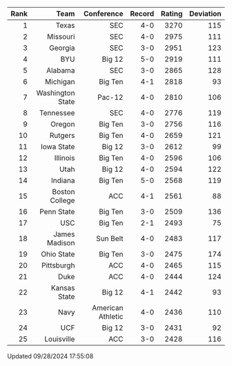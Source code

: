 | Rank  | Team                 | Conference           | Record   | Rating | Deviation |
| ---:  | ---:                 | ---:                 | ---:     | ---:   | ---:      |
| 1     | Texas                | SEC                  | 4-0      | 3270   | 115       |
| 2     | Missouri             | SEC                  | 4-0      | 2975   | 111       |
| 3     | Georgia              | SEC                  | 3-0      | 2951   | 123       |
| 4     | BYU                  | Big 12               | 5-0      | 2919   | 111       |
| 5     | Alabama              | SEC                  | 3-0      | 2865   | 128       |
| 6     | Michigan             | Big Ten              | 4-1      | 2818   | 93        |
| 7     | Washington State     | Pac-12               | 4-0      | 2810   | 106       |
| 8     | Tennessee            | SEC                  | 4-0      | 2776   | 119       |
| 9     | Oregon               | Big Ten              | 3-0      | 2756   | 116       |
| 10    | Rutgers              | Big Ten              | 4-0      | 2659   | 121       |
| 11    | Iowa State           | Big 12               | 3-0      | 2612   | 99        |
| 12    | Illinois             | Big Ten              | 4-0      | 2596   | 106       |
| 13    | Utah                 | Big 12               | 4-0      | 2594   | 122       |
| 14    | Indiana              | Big Ten              | 5-0      | 2568   | 119       |
| 15    | Boston College       | ACC                  | 4-1      | 2561   | 88        |
| 16    | Penn State           | Big Ten              | 3-0      | 2509   | 136       |
| 17    | USC                  | Big Ten              | 2-1      | 2493   | 75        |
| 18    | James Madison        | Sun Belt             | 4-0      | 2483   | 117       |
| 19    | Ohio State           | Big Ten              | 3-0      | 2475   | 174       |
| 20    | Pittsburgh           | ACC                  | 4-0      | 2465   | 115       |
| 21    | Duke                 | ACC                  | 4-0      | 2444   | 124       |
| 22    | Kansas State         | Big 12               | 4-1      | 2442   | 93        |
| 23    | Navy                 | American Athletic    | 4-0      | 2436   | 110       |
| 24    | UCF                  | Big 12               | 3-0      | 2431   | 92        |
| 25    | Louisville           | ACC                  | 3-0      | 2428   | 116       |

Updated 09/28/2024 17:55:08
